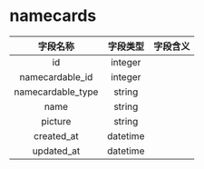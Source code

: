 # namecards

| 字段名称 | 字段类型 | 字段含义 |
| :-----: | :-----: | :-----: 
| id | integer |  |
| namecardable_id | integer |  |
| namecardable_type | string |  |
| name | string |  |
| picture | string |  |
| created_at | datetime |  |
| updated_at | datetime |  |

